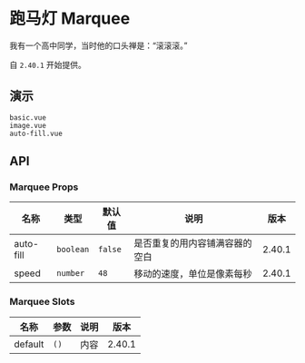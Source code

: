 # 跑马灯 Marquee

我有一个高中同学，当时他的口头禅是：“滚滚滚。”

自 `2.40.1` 开始提供。

## 演示

```demo
basic.vue
image.vue
auto-fill.vue
```

## API

### Marquee Props

| 名称      | 类型      | 默认值  | 说明                           | 版本   |
| --------- | --------- | ------- | ------------------------------ | ------ |
| auto-fill | `boolean` | `false` | 是否重复的用内容铺满容器的空白 | 2.40.1 |
| speed     | `number`  | `48`    | 移动的速度，单位是像素每秒     | 2.40.1 |

### Marquee Slots

| 名称    | 参数 | 说明 | 版本   |
| ------- | ---- | ---- | ------ |
| default | `()` | 内容 | 2.40.1 |
